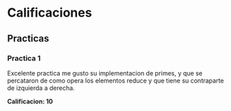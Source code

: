 # Calificaciones

## Practicas

### Practica 1

Excelente practica me gusto su implementacion de primes, y
que se percataron de como opera los elementos reduce y que tiene su
contraparte de izquierda a derecha.

**Calificacion: 10**